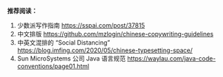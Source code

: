

**推荐阅读：**

1.   少数派写作指南 https://sspai.com/post/37815
2.   中文排版 https://github.com/mzlogin/chinese-copywriting-guidelines
3.   中英文混排的 “Social Distancing” https://blog.imfing.com/2020/05/chinese-typesetting-space/
4.   Sun MicroSystems 公司 Java 语言规范 https://waylau.com/java-code-conventions/page01.html
